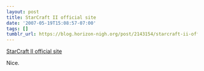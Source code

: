 ```yaml
---
layout: post
title: StarCraft II official site
date: '2007-05-19T15:08:57-07:00'
tags: []
tumblr_url: https://blog.horizon-nigh.org/post/2143154/starcraft-ii-official-site
---
```

[StarCraft II official site](http://starcraft2.com/)  

Nice.

